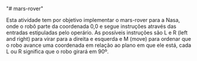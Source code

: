 "# mars-rover" 

Esta atividade tem por objetivo implementar o mars-rover para a Nasa, onde o robô parte da coordenada 0,0 e segue
instruções através das entradas estipuladas pelo operário.
As possíveis instruções são L e R (left and right) para virar para a direita e esquerda e M (move) para ordenar que o
robo avance uma coordenada em relação ao plano em que ele está, cada L ou R significa que o robo girará em 90º.
